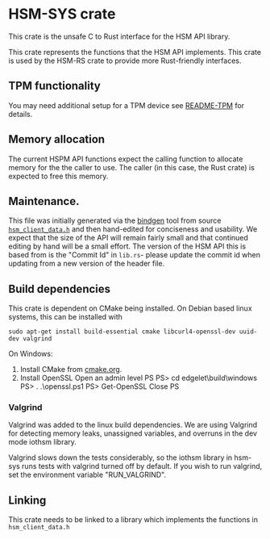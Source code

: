 # HSM-SYS crate

This crate is the unsafe C to Rust interface for the HSM API library.

This crate represents the functions that the HSM API implements. This crate is 
used by the HSM-RS crate to provide more Rust-friendly interfaces.

## TPM functionality

You may need additional setup for a TPM device see [README-TPM](README-TPM.md) for details.

## Memory allocation

The current HSPM API functions expect the calling function to allocate 
memory for the the caller to use.  The caller (in this case, the Rust crate) is 
expected to free this memory. 

## Maintenance.

This file was initially generated via the 
[bindgen](https://rust-lang-nursery.github.io/rust-bindgen/) tool from 
source [`hsm_client_data.h`](https://github.com/Azure/azure-iot-hsm-c/inc/hsm_client_data.h) 
and then hand-edited for conciseness and usability. We expect that the size of 
the API will remain fairly small and that continued editing by hand will be a 
small effort. The version of the HSM API this is based from is the "Commit Id" 
in `lib.rs`- please update the commit id when updating from a new version of 
the header file.

## Build dependencies

This crate is dependent on CMake being installed. On Debian based linux systems, 
this can be installed with 

```
sudo apt-get install build-essential cmake libcurl4-openssl-dev uuid-dev valgrind
```

On Windows:
1) Install CMake from [cmake.org](https://cmake.org/).
2) Install OpenSSL
    Open an admin level PS
    PS> cd edgelet\build\windows
    PS> . .\openssl.ps1
    PS> Get-OpenSSL
    Close PS


### Valgrind

Valgrind was added to the linux build dependencies. We are using Valgrind for detecting 
memory leaks, unassigned variables, and overruns in the dev mode iothsm library.

Valgrind slows down the tests considerably, so the iothsm library in hsm-sys runs tests with 
valgrind turned off by default.  If you wish to run valgrind, set the 
environment variable "RUN_VALGRIND".

## Linking

This crate needs to be linked to a library which implements the functions in 
`hsm_client_data.h`
